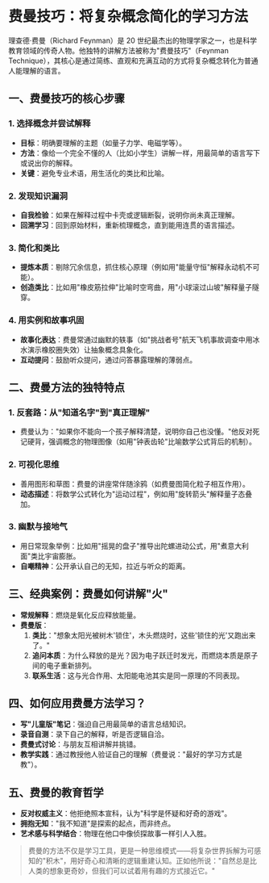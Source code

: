 # 费曼技巧：将复杂概念简化的学习方法

理查德·费曼（Richard Feynman）是 20 世纪最杰出的物理学家之一，也是科学教育领域的传奇人物。他独特的讲解方法被称为"费曼技巧"（Feynman Technique），其核心是通过简练、直观和充满互动的方式将复杂概念转化为普通人能理解的语言。

## 一、费曼技巧的核心步骤

### 1. 选择概念并尝试解释

- **目标**：明确要理解的主题（如量子力学、电磁学等）。
- **方法**：像给一个完全不懂的人（比如小学生）讲解一样，用最简单的语言写下或说出你的解释。
- **关键**：避免专业术语，用生活化的类比和比喻。

### 2. 发现知识漏洞

- **自我检验**：如果在解释过程中卡壳或逻辑断裂，说明你尚未真正理解。
- **回溯学习**：回到原始材料，重新梳理概念，直到能用连贯的语言描述。

### 3. 简化和类比

- **提炼本质**：剔除冗余信息，抓住核心原理（例如用"能量守恒"解释永动机不可能）。
- **创造类比**：比如用"橡皮筋拉伸"比喻时空弯曲，用"小球滚过山坡"解释量子隧穿。

### 4. 用实例和故事巩固

- **故事化表达**：费曼常通过幽默的轶事（如"挑战者号"航天飞机事故调查中用冰水演示橡胶圈失效）让抽象概念具象化。
- **互动提问**：鼓励听众提问，通过问答暴露理解的薄弱点。

## 二、费曼方法的独特特点

### 1. 反套路：从"知道名字"到"真正理解"

- 费曼认为："如果你不能向一个孩子解释清楚，说明你自己也没懂。"他反对死记硬背，强调概念的物理图像（如用"钟表齿轮"比喻数学公式背后的机制）。

### 2. 可视化思维

- 善用图形和草图：费曼的讲座常伴随涂鸦（如费曼图简化粒子相互作用）。
- **动态描述**：将数学公式转化为"运动过程"，例如用"旋转箭头"解释量子态叠加。

### 3. 幽默与接地气

- 用日常现象举例：比如用"摇晃的盘子"推导出陀螺进动公式，用"煮意大利面"类比宇宙膨胀。
- **自嘲精神**：公开承认自己的无知，拉近与听众的距离。

## 三、经典案例：费曼如何讲解"火"

- **常规解释**：燃烧是氧化反应释放能量。
- **费曼版**：
  1. **类比**："想象太阳光被树木'锁住'，木头燃烧时，这些'锁住的光'又跑出来了。"
  2. **追问本质**：为什么释放的是光？因为电子跃迁时发光，而燃烧本质是原子间的电子重新排列。
  3. **联系生活**：这与光合作用、太阳能电池其实是同一原理的不同表现。

## 四、如何应用费曼方法学习？

- **写"儿童版"笔记**：强迫自己用最简单的语言总结知识。
- **录音自测**：录下自己的解释，听是否逻辑自洽。
- **费曼式讨论**：与朋友互相讲解并挑错。
- **教学实践**：通过教授他人验证自己的理解（费曼说："最好的学习方式是教"）。

## 五、费曼的教育哲学

- **反对权威主义**：他拒绝照本宣科，认为"科学是怀疑和好奇的游戏"。
- **拥抱无知**："我不知道"是探索的起点，而非终点。
- **艺术感与科学结合**：物理在他口中像侦探故事一样引人入胜。

> 费曼的方法不仅是学习工具，更是一种思维模式——将复杂世界拆解为可感知的"积木"，用好奇心和清晰的逻辑重建认知。正如他所说："自然总是比人类的想象更奇妙，但我们可以试着用有趣的方式接近它。"
